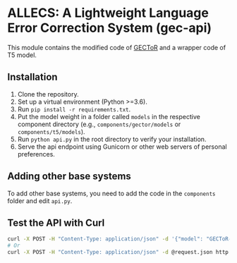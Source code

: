 # ALLECS: A Lightweight Language Error Correction System (gec-api)

This module contains the modified code of [GECToR](https://github.com/grammarly/gector/tree/fea1532608) and a wrapper code of T5 model.

## Installation
1. Clone the repository.
2. Set up a virtual environment (Python >=3.6).
3. Run `pip install -r requirements.txt`.
4. Put the model weight in a folder called `models` in the respective component directory (e.g., `components/gector/models` or `components/t5/models`).
5. Run `python api.py` in the root directory to verify your installation.
6. Serve the api endpoint using Gunicorn or other web servers of personal preferences.

## Adding other base systems
To add other base systems, you need to add the code in the `components` folder and edit `api.py`. 


## Test the API with Curl
```bash
curl -X POST -H "Content-Type: application/json" -d '{"model": "GECToR-Roberta", "text_input_list": ["He do this", "I is a engineer"]}' http://localhost:3000/components/model
# Or
curl -X POST -H "Content-Type: application/json" -d @request.json http://localhost:3000/components/model
```

